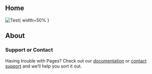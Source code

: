 ## Home

![Test](https://raw.githubusercontent.com/MatthewCalligaro/RacecarWebsite/master/assets/img/parts/camera.jpg){ width=50% }
## About

### Support or Contact

Having trouble with Pages? Check out our [documentation](https://help.github.com/categories/github-pages-basics/) or [contact support](https://github.com/contact) and we’ll help you sort it out.
